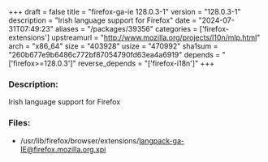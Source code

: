 +++
draft = false
title = "firefox-ga-ie 128.0.3-1"
version = "128.0.3-1"
description = "Irish language support for Firefox"
date = "2024-07-31T07:49:23"
aliases = "/packages/39356"
categories = ['firefox-extensions']
upstreamurl = "http://www.mozilla.org/projects/l10n/mlp.html"
arch = "x86_64"
size = "403928"
usize = "470992"
sha1sum = "260b677e9b6486c772bf87054790fd63ea4a6919"
depends = "['firefox>=128.0.3']"
reverse_depends = "['firefox-i18n']"
+++
### Description: 
Irish language support for Firefox

### Files: 
* /usr/lib/firefox/browser/extensions/langpack-ga-IE@firefox.mozilla.org.xpi
